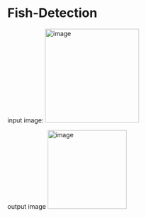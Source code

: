 # Fish-Detection
input image:
<img width="212" alt="image" src="https://user-images.githubusercontent.com/57026482/158521217-933461fc-52f9-45f6-88f8-946644278cba.png">

output image
<img width="178" alt="image" src="https://user-images.githubusercontent.com/57026482/158521237-f1d5449d-9a22-4aa0-8847-6f71d7876b8f.png">
